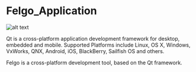 # Felgo_Application

![alt text](https://felgo.com/wp-content/themes/felgo/images/felgo.png)

Qt is a cross-platform application development framework for desktop, embedded and mobile. Supported Platforms include Linux, OS X, Windows, VxWorks, QNX, Android, iOS, BlackBerry, Sailfish OS and others.

Felgo is a cross-platform development tool, based on the Qt framework.
